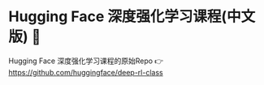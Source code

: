 # Hugging Face 深度强化学习课程(中文版) 🤗

Hugging Face 深度强化学习课程的原始Repo 👉 https://github.com/huggingface/deep-rl-class
